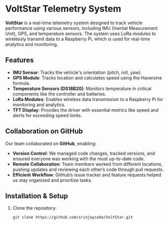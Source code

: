 # VoltStar Telemetry System

**VoltStar** is a real-time telemetry system designed to track vehicle performance using various sensors, including IMU (Inertial Measurement Unit), GPS, and temperature sensors. The system uses LoRa modules to wirelessly transmit data to a Raspberry Pi, which is used for real-time analytics and monitoring.

## Features

- **IMU Sensor**: Tracks the vehicle's orientation (pitch, roll, yaw).
- **GPS Module**: Tracks location and calculates speed using the Haversine formula.
- **Temperature Sensors (DS18B20)**: Monitors temperature in critical components like the controller and batteries.
- **LoRa Modules**: Enables wireless data transmission to a Raspberry Pi for monitoring and analytics.
- **TFT Display**: Provides the driver with essential metrics like speed and alerts for exceeding speed limits.

## Collaboration on GitHub

Our team collaborated on **GitHub**, enabling:

- **Version Control**: We managed code changes, tracked versions, and ensured everyone was working with the most up-to-date code.
- **Remote Collaboration**: Team members worked from different locations, pushing updates and reviewing each other’s code through pull requests.
- **Efficient Workflow**: GitHub’s issue tracker and feature requests helped us stay organized and prioritize tasks.

## Installation & Setup

1. Clone the repository:
   ```bash
   git clone https://github.com/srinjaycode/VoltStar.git
